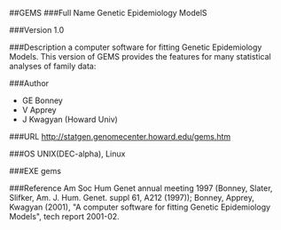 ##GEMS
###Full Name
Genetic Epidemiology ModelS

###Version
1.0

###Description
a computer software for fitting Genetic Epidemiology Models. This version of GEMS provides the features for many statistical analyses of family data:

###Author
* GE Bonney
* V Apprey
* J Kwagyan (Howard Univ)

###URL
http://statgen.genomecenter.howard.edu/gems.htm

###OS
UNIX(DEC-alpha), Linux

###EXE
gems

###Reference
Am Soc Hum Genet annual meeting 1997 (Bonney, Slater, Slifker, Am. J. Hum. Genet. suppl 61, A212 (1997)); Bonney, Apprey, Kwagyan (2001), "A computer software for fitting Genetic Epidemiology Models", tech report 2001-02.


